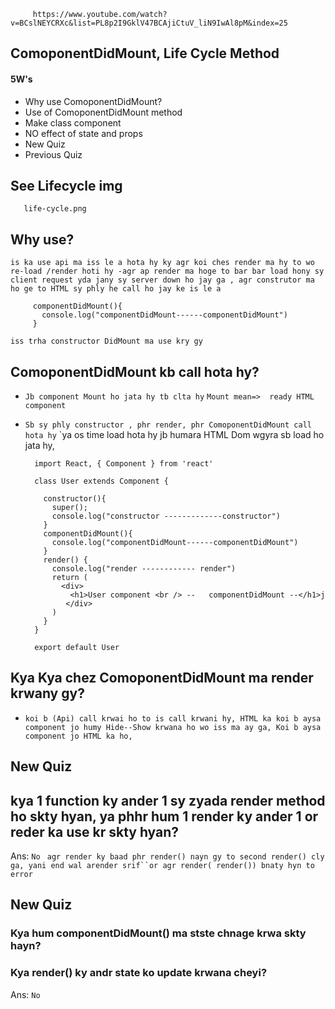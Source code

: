          https://www.youtube.com/watch?v=BCslNEYCRXc&list=PL8p2I9GklV47BCAjiCtuV_liN9IwAl8pM&index=25


## ComoponentDidMount, Life Cycle Method
#### 5W's 
* Why use ComoponentDidMount?
* Use of ComoponentDidMount method
* Make class component
* NO effect of state and props
* New Quiz
* Previous Quiz



## See Lifecycle img

       life-cycle.png
## Why use?
`is ka use api ma iss le a hota hy ky agr koi ches render ma hy to wo re-load /render hoti hy -agr ap render ma hoge to bar bar load hony sy client request yda jany sy server down ho jay ga , agr construtor ma ho ge to HTML sy phly he call ho jay ke is le a`

         componentDidMount(){
           console.log("componentDidMount------componentDidMount")
         }
`iss trha constructor DidMount ma use kry gy`


## ComoponentDidMount  kb call hota hy?
* `Jb component Mount ho jata hy tb clta hy` `Mount mean=>  ready HTML component`
* `Sb sy phly constructor , phr render, phr ComoponentDidMount call hota hy` `ya os time load hota hy jb humara HTML Dom wgyra sb load ho jata hy,



        import React, { Component } from 'react'

        class User extends Component {
        
          constructor(){
            super();
            console.log("constructor -------------constructor")
          }
          componentDidMount(){
            console.log("componentDidMount------componentDidMount")
          }
          render() {
            console.log("render ------------ render")
            return (
              <div>
                <h1>User component <br /> --   componentDidMount --</h1>j
               </div>
            )
          }
        }

        export default User




## Kya Kya chez  ComoponentDidMount ma render krwany gy?

* `koi b (Api) call krwai ho to is call krwani hy, HTML ka koi b aysa component jo humy Hide--Show krwana ho wo iss ma ay ga, Koi b aysa component jo HTML ka ho,`












##
## New Quiz
## kya 1 function ky ander 1 sy zyada render method ho skty hyan, ya phhr hum 1 render ky ander 1 or reder ka use kr skty hyan?
Ans: `No ` `agr render ky baad phr render() nayn gy to second render() cly ga, yani end wal arender srif``or agr render( render()) bnaty hyn to error`

## New Quiz
### Kya  hum componentDidMount() ma stste chnage krwa skty hayn?
### Kya render() ky andr state ko update krwana cheyi?
Ans: `No`







<!-- >   * `Correct my ans` -->








